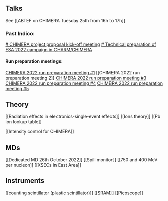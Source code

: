 
## Talks
See [[ABTEF on CHIMERA Tuesday 25th from 16h to 17h]]

### Past Indico:
[# CHIMERA project proposal kick-off meeting](https://indico.cern.ch/event/1032120/) 
[# Technical preparation of ESA 2022 campaign in CHARM/CHIMERA](https://indico.cern.ch/event/1200518/)

#### Run preparation meetings:

[CHIMERA 2022 run preparation meeting #1](https://indico.cern.ch/event/1193614/)
[[CHIMERA 2022 run preparation meeting 2]]
[CHIMERA 2022 run preparation meeting #3](https://indico.cern.ch/event/1199838/)
[CHIMERA 2022 run preparation meeting #4]([https://indico.cern.ch/event/1211404/](https://indico.cern.ch/event/1211404/))
[CHIMERA 2022 run preparation meeting #5](https://indico.cern.ch/event/1212178/)

## Theory

[[Radiation effects in electronics-single-event effects]]
[[Ions theory]]
[[Pb ion lookup table]]

[[Intensity control for CHIMERA]]

## MDs

[[Dedicated MD 26th October 2022]]
[[Spill monitor]]
[[750 and 400 MeV per nucleon]]
[[XSECs in East Area]]

## Instruments

[[counting scintillator (plastic scintillator)]]
[[SRAM]]
[[Picoscope]]
